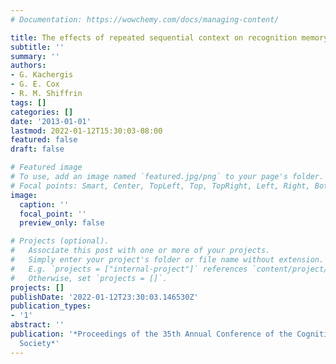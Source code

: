 ```yaml
---
# Documentation: https://wowchemy.com/docs/managing-content/

title: The effects of repeated sequential context on recognition memory
subtitle: ''
summary: ''
authors:
- G. Kachergis
- G. E. Cox
- R. M. Shiffrin
tags: []
categories: []
date: '2013-01-01'
lastmod: 2022-01-12T15:30:03-08:00
featured: false
draft: false

# Featured image
# To use, add an image named `featured.jpg/png` to your page's folder.
# Focal points: Smart, Center, TopLeft, Top, TopRight, Left, Right, BottomLeft, Bottom, BottomRight.
image:
  caption: ''
  focal_point: ''
  preview_only: false

# Projects (optional).
#   Associate this post with one or more of your projects.
#   Simply enter your project's folder or file name without extension.
#   E.g. `projects = ["internal-project"]` references `content/project/deep-learning/index.md`.
#   Otherwise, set `projects = []`.
projects: []
publishDate: '2022-01-12T23:30:03.146530Z'
publication_types:
- '1'
abstract: ''
publication: '*Proceedings of the 35th Annual Conference of the Cognitive Science
  Society*'
---
```

